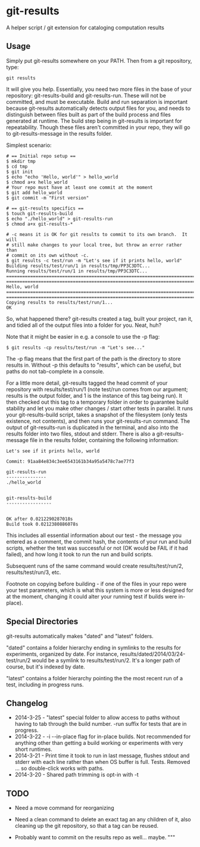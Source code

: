 git-results
===========

A helper script / git extension for cataloging computation results

Usage
-----

Simply put git-results somewhere on your PATH.  Then from a git repository, 
type:

    git results

It will give you help.  Essentially, you need two more files in the base of your
repository: git-results-build and git-results-run.  These will not be committed,
and must be executable.  Build and run separation is important because
git-results automatically detects output files for you, and needs to distinguish
between files built as part of the build process and files generated at runtime.
The build step being in git-results is important for repeatability.  Though
these files aren't committed in your repo, they will go to git-results-message
in the results folder.

Simplest scenario:

    # == Initial repo setup ==
    $ mkdir tmp
    $ cd tmp
    $ git init
    $ echo "echo 'Hello, world'" > hello_world
    $ chmod a+x hello_world
    # Your repo must have at least one commit at the moment
    $ git add hello_world
    $ git commit -m "First version"

    # == git-results specifics ==
    $ touch git-results-build
    $ echo "./hello_world" > git-results-run
    $ chmod a+x git-results-*

    # -c means it is OK for git results to commit to its own branch.  It will
    # still make changes to your local tree, but throw an error rather than
    # commit on its own without -c.
    $ git results -c test/run -m "Let's see if it prints hello, world"
    Building results/test/run/1 in results/tmp/PP3C3DTC...
    Running results/test/run/1 in results/tmp/PP3C3DTC...
    ================================================================================
    ================================================================================
    Hello, world
    ================================================================================
    ================================================================================
    Copying results to results/test/run/1...
    OK

So, what happened there?  git-results created a tag, built your project, ran it,
and tidied all of the output files into a folder for you.  Neat, huh?

Note that it might be easier in e.g. a console to use the -p flag:

    $ git results -cp results/test/run -m "Let's see..."

The -p flag means that the first part of the path is the directory to store
results in.  Without -p this defaults to "results", which can be useful, but
paths do not tab-complete in a console.

For a little more detail, git-results tagged the head commit of your repository
with results/test/run/1 (note test/run comes from our argument; results is the
output folder, and 1 is the instance of this tag being run).  It then checked
out this tag to a temporary folder in order to guarantee build stability and
let you make other changes / start other tests in parallel.  It runs your
git-results-build script, takes a snapshot of the filesystem (only tests
existence, not contents), and then runs your git-results-run command.  The
output of git-results-run is duplicated in the terminal, and also into the
results folder into two files, stdout and stderr.  There is also a
git-results-message file in the results folder, containing the following
information:

    Let's see if it prints hello, world

    Commit: 91aa84e834c3ee6543161b34a95a5478c7ae77f3

    git-results-run
    ---------------
    ./hello_world


    git-results-build
    -----------------


    OK after 0.0212290287018s
    Build took 0.0212380886078s

This includes all essential information about our test - the message you entered
as a comment, the commit hash, the contents of your run and build scripts,
whether the test was successful or not (OK would be FAIL if it had failed),
and how long it took to run the run and build scripts.

Subsequent runs of the same command would create results/test/run/2,
results/test/run/3, etc.

Footnote on copying before building - if one of the files
in your repo were your test parameters, which is what this system is more or
less designed for at the moment, changing it could alter your running test if
builds were in-place).


Special Directories
-------------------

git-results automatically makes "dated" and "latest" folders.

"dated" contains
a folder hierarchy ending in symlinks to the results for experiments, organized
by date.  For instance, results/dated/2014/03/24-test/run/2 would be a symlink
to results/test/run/2.  It's a longer path of course, but it's indexed by date.

"latest" contains a folder hierarchy pointing the the most recent run of a test,
including in progress runs.


Changelog
---------

* 2014-3-25 - "latest" special folder to allow access to paths without having
  to tab through the build number.  -run suffix for tests that are in progress.
* 2014-3-22 - -i --in-place flag for in-place builds.  Not recommended for 
  anything other than getting a build working or experiments with very short
  runtimes.
* 2014-3-21 - Print time it took to run in last message, flushes stdout and
  stderr with each line rather than when OS buffer is full.  Tests.  Removed ...
  so double-click works with paths.
* 2014-3-20 - Shared path trimming is opt-in with -t


TODO
----

* Need a move command for reorganizing

* Need a clean command to delete an exact tag an any children of it, also
  cleaning up the git repository, so that a tag can be reused.

* Probably want to commit on the results repo as well... maybe.
"""
